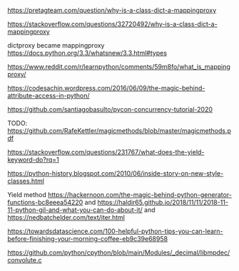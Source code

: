https://pretagteam.com/question/why-is-a-class-dict-a-mappingproxy


https://stackoverflow.com/questions/32720492/why-is-a-class-dict-a-mappingproxy

dictproxy became mappingproxy https://docs.python.org/3.3/whatsnew/3.3.html#types

https://www.reddit.com/r/learnpython/comments/59m8fo/what_is_mappingproxy/

https://codesachin.wordpress.com/2016/06/09/the-magic-behind-attribute-access-in-python/

https://github.com/santiagobasulto/pycon-concurrency-tutorial-2020

TODO: https://github.com/RafeKettler/magicmethods/blob/master/magicmethods.pdf

https://stackoverflow.com/questions/231767/what-does-the-yield-keyword-do?rq=1

https://python-history.blogspot.com/2010/06/inside-story-on-new-style-classes.html

Yield method https://hackernoon.com/the-magic-behind-python-generator-functions-bc8eeea54220 and https://haldir65.github.io/2018/11/11/2018-11-11-python-gil-and-what-you-can-do-about-it/ and https://nedbatchelder.com/text/iter.html

https://towardsdatascience.com/100-helpful-python-tips-you-can-learn-before-finishing-your-morning-coffee-eb9c39e68958

https://github.com/python/cpython/blob/main/Modules/_decimal/libmpdec/convolute.c
